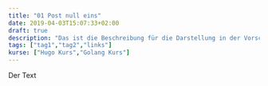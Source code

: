```yaml
---
title: "01 Post null eins"
date: 2019-04-03T15:07:33+02:00
draft: true
description: "Das ist die Beschreibung für die Darstellung in der Vorschau."
tags: ["tag1","tag2","links"]
kurse: ["Hugo Kurs","Golang Kurs"]
---
```


Der Text